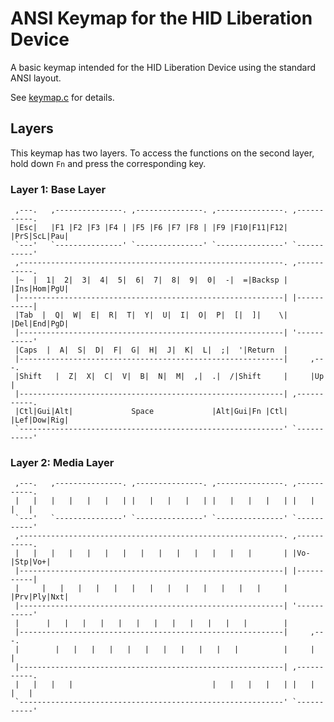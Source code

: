 # ANSI Keymap for the HID Liberation Device

A basic keymap intended for the HID Liberation Device using the standard ANSI layout.

See [keymap.c](keymap.c) for details.

## Layers

This keymap has two layers. To access the functions on the second layer, hold down `Fn` and press the corresponding key.

### Layer 1: Base Layer
     ,---.   ,---------------. ,---------------. ,---------------. ,-----------.
     |Esc|   |F1 |F2 |F3 |F4 | |F5 |F6 |F7 |F8 | |F9 |F10|F11|F12| |PrS|ScL|Pau|
     `---'   `---------------' `---------------' `---------------' `-----------'
     ,-----------------------------------------------------------. ,-----------.
     |~  |  1|  2|  3|  4|  5|  6|  7|  8|  9|  0|  -|  =|Backsp | |Ins|Hom|PgU|
     |-----------------------------------------------------------| |-----------|
     |Tab  |  Q|  W|  E|  R|  T|  Y|  U|  I|  O|  P|  [|  ]|    \| |Del|End|PgD|
     |-----------------------------------------------------------| '-----------'
     |Caps  |  A|  S|  D|  F|  G|  H|  J|  K|  L|  ;|  '|Return  |
     |-----------------------------------------------------------|     ,---.
     |Shift   |  Z|  X|  C|  V|  B|  N|  M|  ,|  .|  /|Shift     |     |Up |
     |-----------------------------------------------------------| ,-----------.
     |Ctl|Gui|Alt|             Space             |Alt|Gui|Fn |Ctl| |Lef|Dow|Rig|
     `-----------------------------------------------------------' `-----------'

### Layer 2: Media Layer
     ,---.   ,---------------. ,---------------. ,---------------. ,-----------.
     |   |   |   |   |   |   | |   |   |   |   | |   |   |   |   | |   |   |   |
     `---'   `---------------' `---------------' `---------------' `-----------'
     ,-----------------------------------------------------------. ,-----------.
     |   |   |   |   |   |   |   |   |   |   |   |   |   |       | |Vo-|Stp|Vo+|
     |-----------------------------------------------------------| |-----------|
     |     |   |   |   |   |   |   |   |   |   |   |   |   |     | |Prv|Ply|Nxt|
     |-----------------------------------------------------------| '-----------'
     |      |   |   |   |   |   |   |   |   |   |   |   |        |
     |-----------------------------------------------------------|     ,---.
     |        |   |   |   |   |   |   |   |   |   |   |          |     |   |
     |-----------------------------------------------------------| ,-----------.
     |   |   |   |                               |   |   |   |   | |   |   |   |
     `-----------------------------------------------------------' `-----------'
